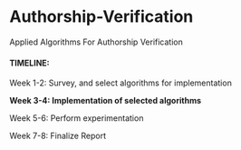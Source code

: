 # Authorship-Verification
Applied Algorithms For Authorship Verification


#### TIMELINE:

Week 1-2: Survey, and select algorithms for implementation

**Week 3-4: Implementation of selected algorithms**

Week 5-6: Perform experimentation

Week 7-8: Finalize Report
